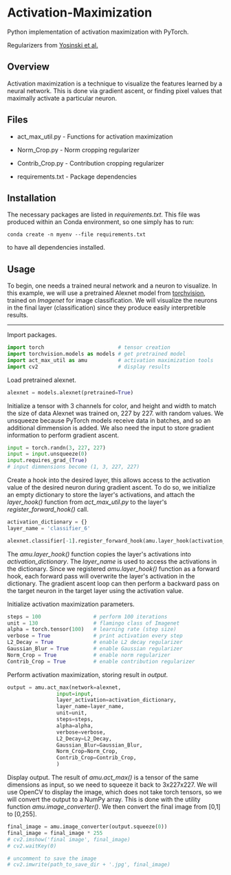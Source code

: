 # Activation-Maximization

Python implementation of activation maximization with PyTorch.

Regularizers from [Yosinski et al.](https://arxiv.org/abs/1506.06579)

## Overview

Activation maximization is a technique to visualize the features learned by a neural network. This is done via gradient ascent, or finding pixel values that maximally activate a particular neuron.

## Files

* act_max_util.py - Functions for activation maximization
* Norm_Crop.py - Norm cropping regularizer
* Contrib_Crop.py - Contribution cropping regularizer

* requirements.txt - Package dependencies

## Installation
<!-- Try alternative without Anaconda -->

The necessary packages are listed in *requirements.txt*. This file was produced within an Conda environment, so one simply has to run:

```conda create -n myenv --file requirements.txt```

to have all dependencies installed.

## Usage

To begin, one needs a trained neural network and a neuron to visualize. In this example, we will use a pretrained Alexnet model from [torchvision](https://pytorch.org/docs/stable/torchvision/models.html), trained on *Imagenet* for image classification. We will visualize the neurons in the final layer (classification) since they produce easily interpretible results. 

---
Import packages.
```python
import torch                        # tensor creation
import torchvision.models as models # get pretrained model
import act_max_util as amu          # activation maximization tools
import cv2                          # display results
```

Load pretrained alexnet.

```python
alexnet = models.alexnet(pretrained=True)
```

Initialize a tensor with 3 channels for color, and height and width to match the size of data Alexnet was trained on, 227 by 227. with random values. We unsqueeze because PyTorch models receive data in batches, and so an additional dimmension is added. We also need the input to store gradient information to perform gradient ascent.

```python
input = torch.randn(3, 227, 227)
input = input.unsqueeze(0) 
input.requires_grad_(True)
# input dimmensions become (1, 3, 227, 227)
```

Create a hook into the desired layer, this allows access to the activation value of the desired neuron during gradient ascent. To do so, we initialize an empty dictionary to store the layer's activations, and attach the *layer_hook()* function from *act_max_util.py* to the layer's *register_forward_hook()* call.

```python
activation_dictionary = {}
layer_name = 'classifier_6'

alexnet.classifier[-1].register_forward_hook(amu.layer_hook(activation_dictionary, layer_name))
```

The *amu.layer_hook()* function copies the layer's activations into *activation_dictionary*. The *layer_name* is used to access the activations in the dictionary. Since we registered *amu.layer_hook()* function as a forward hook, each forward pass will overwrite the layer's activation in the dictionary. The gradient ascent loop can then perform a backward pass on the target neuron in the target layer using the activation value.

Initialize activation maximization parameters.

```python
steps = 100                 # perform 100 iterations
unit = 130                  # flamingo class of Imagenet
alpha = torch.tensor(100)   # learning rate (step size) 
verbose = True              # print activation every step
L2_Decay = True             # enable L2 decay regularizer
Gaussian_Blur = True        # enable Gaussian regularizer
Norm_Crop = True            # enable norm regularizer
Contrib_Crop = True         # enable contribution regularizer
```

Perform activation maximization, storing result in *output*.

```python
output = amu.act_max(network=alexnet,
                input=input,
                layer_activation=activation_dictionary,
                layer_name=layer_name,
                unit=unit,
                steps=steps,
                alpha=alpha,
                verbose=verbose,
                L2_Decay=L2_Decay,
                Gaussian_Blur=Gaussian_Blur,
                Norm_Crop=Norm_Crop,
                Contrib_Crop=Contrib_Crop,
                )
```

Display output. The result of *amu.act_max()* is a tensor of the same dimensions as input, so we need to squeeze it back to 3x227x227. We will use OpenCV to display the image, which does not take torch tensors, so we will convert the output to a NumPy array. This is done with the utility function *amu.image_converter()*. We then convert the final image from [0,1] to [0,255].

```python
final_image = amu.image_converter(output.squeeze(0))
final_image = final_image * 255
# cv2.imshow('final image', final_image)
# cv2.waitKey(0)

# uncomment to save the image
# cv2.imwrite(path_to_save_dir + '.jpg', final_image)

```
